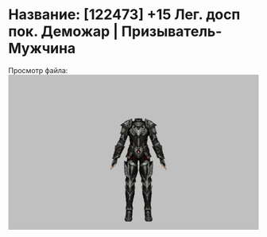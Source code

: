 # Название: [122473] +15 Лег. досп пок. Деможар | Призыватель-Мужчина

Просмотр файла:
![p080034.png](p080034.png)